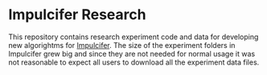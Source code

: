 # Impulcifer Research
This repository contains research experiment code and data for developing new algorightms for
[Impulcifer](https://github.com/jaakkopasanen/Impulcifer). The size of the experiment folders in Impulcifer grew big
and since they are not needed for normal usage it was not reasonable to expect all users to download all the experiment
data files.
